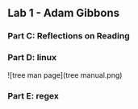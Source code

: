## Lab 1 - Adam Gibbons
### Part C: Reflections on Reading
### Part D: linux
![tree man page](tree manual.png)
### Part E: regex
